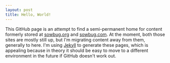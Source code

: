 ```yaml
---
layout: post
title: Hello, World!
---
```

This GitHub page is an attempt to find a semi-permanent home for content formerly stored at [sowbug.org](http://www.sowbug.org/) and
[sowbug.com](http://www.sowbug.com). At the moment, both those sites are
mostly still up, but I'm migrating content away from them, generally to here.
I'm using [Jekyll](http://jekyllrb.com/) to generate these pages, which is
appealing because in theory it should be easy to move to a different
environment in the future if GitHub doesn't work out.
